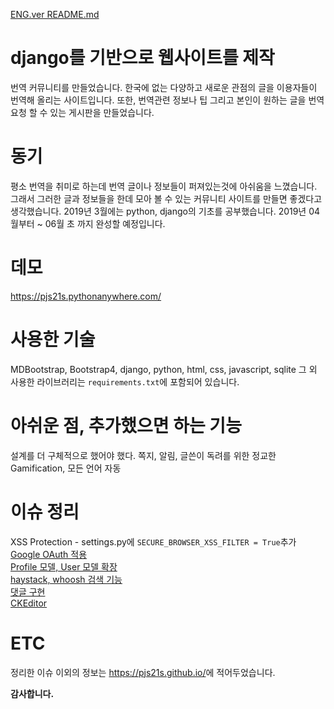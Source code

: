 [ENG.ver README.md](https://github.com/pjs21s/Capstone_Website_django/blob/master/ENG_README.md)

# django를 기반으로 웹사이트를 제작

번역 커뮤니티를 만들었습니다. 한국에 없는 다양하고 새로운 관점의 글을 이용자들이 번역해 올리는 사이트입니다. 또한, 번역관련 정보나 팁 그리고 본인이 원하는 글을 번역요청 할 수 있는 게시판을 만들었습니다.

# 동기

평소 번역을 취미로 하는데 번역 글이나 정보들이 퍼져있는것에 아쉬움을 느꼈습니다. 그래서 그러한 글과 정보들을 한데 모아 볼 수 있는 커뮤니티 사이트를 만들면 좋겠다고 생각했습니다.
2019년 3월에는 python, django의 기초를 공부했습니다.
2019년 04월부터 ~ 06월 초 까지 완성할 예정입니다.

# 데모

<https://pjs21s.pythonanywhere.com/>

# 사용한 기술

MDBootstrap, Bootstrap4, django, python, html, css, javascript, sqlite
그 외 사용한 라이브러리는 `requirements.txt`에 포함되어 있습니다.

# 아쉬운 점, 추가했으면 하는 기능

설계를 더 구체적으로 했어야 했다. 쪽지, 알림, 글쓴이 독려를 위한 정교한 Gamification, 모든 언어 자동 

# 이슈 정리

XSS Protection - settings.py에 `SECURE_BROWSER_XSS_FILTER = True`추가  
[Google OAuth 적용](https://pjs21s.github.io/googleoauth/)  
[Profile 모델, User 모델 확장](https://pjs21s.github.io/User-Extend/)   
[haystack, whoosh 검색 기능](https://pjs21s.github.io/haystack/)  
[댓글 구현](https://pjs21s.github.io/comment/)  
[CKEditor](https://pjs21s.github.io/Ckeditor/)

# ETC

정리한 이슈 이외의 정보는 <https://pjs21s.github.io/>에 적어두었습니다.

**감사합니다.**
